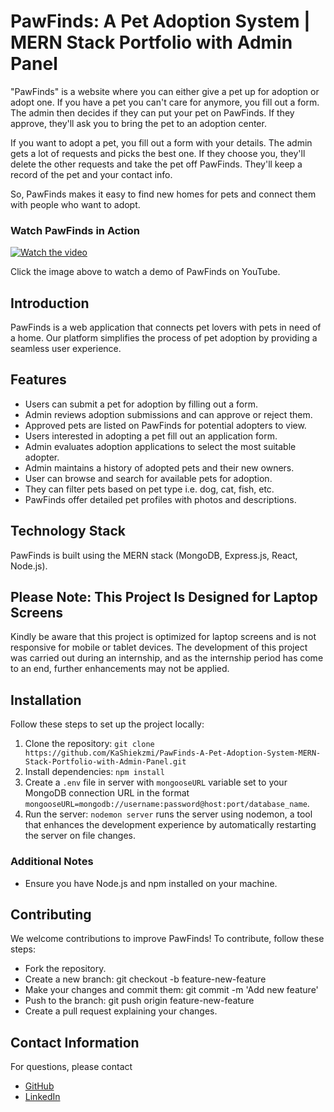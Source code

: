 # PawFinds: A Pet Adoption System | MERN Stack Portfolio with Admin Panel
"PawFinds" is a website where you can either give a pet up for adoption or adopt one. If you have a pet you can't care for anymore, you fill out a form. The admin then decides if they can put your pet on PawFinds. If they approve, they'll ask you to bring the pet to an adoption center.

If you want to adopt a pet, you fill out a form with your details. The admin gets a lot of requests and picks the best one. If they choose you, they'll delete the other requests and take the pet off PawFinds. They'll keep a record of the pet and your contact info.

So, PawFinds makes it easy to find new homes for pets and connect them with people who want to adopt.

### Watch PawFinds in Action

[![Watch the video](https://github.com/KaShiekzmi/PawFinds-A-Pet-Adoption-System-MERN-Stack-Portfolio-with-Admin-Panel/assets/114513868/521826b2-10d9-41b4-aec3-3497e23d2cbb)](https://www.youtube.com/watch?v=wXQpAoX7_QY)

Click the image above to watch a demo of PawFinds on YouTube.


## Introduction
PawFinds is a web application that connects pet lovers with pets in need of a home. Our platform simplifies the process of pet adoption by providing a seamless user experience.

## Features
- Users can submit a pet for adoption by filling out a form.
- Admin reviews adoption submissions and can approve or reject them.
- Approved pets are listed on PawFinds for potential adopters to view.
- Users interested in adopting a pet fill out an application form.
- Admin evaluates adoption applications to select the most suitable adopter.
- Admin maintains a history of adopted pets and their new owners.
- User can browse and search for available pets for adoption.
- They can filter pets based on pet type i.e. dog, cat, fish, etc.
- PawFinds offer detailed pet profiles with photos and descriptions.

## Technology Stack
PawFinds is built using the MERN stack (MongoDB, Express.js, React, Node.js).

## **Please Note: This Project Is Designed for Laptop Screens**
Kindly be aware that this project is optimized for laptop screens and is not responsive for mobile or tablet devices. The development of this project was carried out during an internship, and as the internship period has come to an end, further enhancements may not be applied.

## Installation
Follow these steps to set up the project locally:

1. Clone the repository: `git clone https://github.com/KaShiekzmi/PawFinds-A-Pet-Adoption-System-MERN-Stack-Portfolio-with-Admin-Panel.git`
2. Install dependencies: `npm install`
3. Create a `.env` file in server with `mongooseURL` variable set to your MongoDB connection URL in the format `mongooseURL=mongodb://username:password@host:port/database_name`.
4. Run the server: `nodemon server` runs the server using nodemon, a tool that enhances the development experience by automatically restarting the server on file changes.

### Additional Notes
- Ensure you have Node.js and npm installed on your machine.

## Contributing
We welcome contributions to improve PawFinds! To contribute, follow these steps:
- Fork the repository.
- Create a new branch: git checkout -b feature-new-feature
- Make your changes and commit them: git commit -m 'Add new feature'
- Push to the branch: git push origin feature-new-feature
- Create a pull request explaining your changes.

## Contact Information
For questions, please contact 
- [GitHub](https://github.com/kashiekzmi)
- [LinkedIn](https://www.linkedin.com/in/kashiekzmi)
